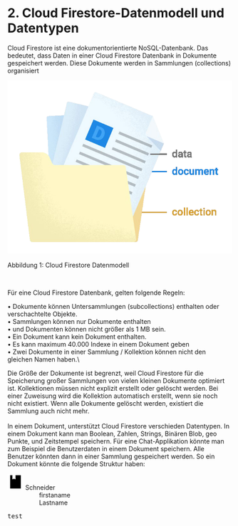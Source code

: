 # 2. Cloud Firestore-Datenmodell und Datentypen

Cloud Firestore ist eine dokumentorientierte NoSQL-Datenbank. Das bedeutet, dass Daten in einer Cloud Firestore Datenbank in Dokumente gespeichert werden. Diese Dokumente werden in Sammlungen (collections) organisiert

![](media/image2.png)

Abbildung 1: Cloud Firestore Datenmodell

<br/>

Für eine Cloud Firestore Datenbank, gelten folgende Regeln:

•	Dokumente können Untersammlungen (subcollections) enthalten oder verschachtelte Objekte.\
•	Sammlungen können nur Dokumente enthalten \
•	und Dokumenten können nicht größer als 1 MB sein.\
•	Ein Dokument kann kein Dokument enthalten.\
•	Es kann maximum 40.000 Indexe in einem Dokument geben\
•	Zwei Dokumente in einer Sammlung / Kollektion können nicht den gleichen Namen haben.\

Die Größe der Dokumente ist begrenzt, weil Cloud Firestore für die Speicherung großer Sammlungen von vielen kleinen Dokumente optimiert ist.
Kollektionen müssen nicht explizit erstellt oder gelöscht werden. Bei einer Zuweisung wird die Kollektion automatisch erstellt, wenn sie noch nicht existiert. Wenn alle Dokumente gelöscht werden, existiert die Sammlung auch nicht mehr. <br><br>
In einem Dokument, unterstützt Cloud Firestore verschieden Datentypen. In einem Dokument kann man Boolean, Zahlen, Strings, Binären Blob, geo Punkte, und Zeitstempel speichern.
Für eine Chat-Applikation könnte man zum Beispiel die Benutzerdaten in einem Dokument speichern. Alle Benutzer könnten dann in einer Sammlung gespeichert werden. So ein Dokument könnte die folgende Struktur haben:

![](media/image3.png) Schneider<br>
&nbsp;&nbsp;&nbsp;&nbsp;&nbsp;&nbsp;&nbsp;&nbsp;&nbsp;&nbsp;&nbsp;&nbsp;&nbsp;&nbsp;&nbsp;&nbsp;&nbsp;&nbsp;firstaname <br>
&nbsp;&nbsp;&nbsp;&nbsp;&nbsp;&nbsp;&nbsp;&nbsp;&nbsp;&nbsp;&nbsp;&nbsp;&nbsp;&nbsp;&nbsp;&nbsp;&nbsp;&nbsp;Lastname
<pre>test


